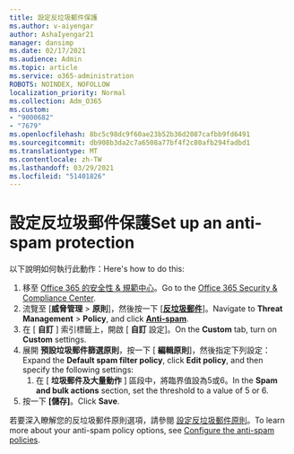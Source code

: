 ```yaml
---
title: 設定反垃圾郵件保護
ms.author: v-aiyengar
author: AshaIyengar21
manager: dansimp
ms.date: 02/17/2021
ms.audience: Admin
ms.topic: article
ms.service: o365-administration
ROBOTS: NOINDEX, NOFOLLOW
localization_priority: Normal
ms.collection: Adm_O365
ms.custom:
- "9000682"
- "7679"
ms.openlocfilehash: 8bc5c98dc9f60ae23b52b36d2087cafbb9fd6491
ms.sourcegitcommit: db908b3da2c7a6508a77bf4f2c80afb294fadbd1
ms.translationtype: MT
ms.contentlocale: zh-TW
ms.lasthandoff: 03/29/2021
ms.locfileid: "51401826"
---
```

# <a name="set-up-an-anti-spam-protection"></a><span data-ttu-id="2c26a-102">設定反垃圾郵件保護</span><span class="sxs-lookup"><span data-stu-id="2c26a-102">Set up an anti-spam protection</span></span>

<span data-ttu-id="2c26a-103">以下說明如何執行此動作：</span><span class="sxs-lookup"><span data-stu-id="2c26a-103">Here's how to do this:</span></span>

1. <span data-ttu-id="2c26a-104">移至 [Office 365 的安全性 & 規範中心](https://go.microsoft.com/fwlink/p/?linkid=2077143)。</span><span class="sxs-lookup"><span data-stu-id="2c26a-104">Go to the [Office 365 Security & Compliance Center](https://go.microsoft.com/fwlink/p/?linkid=2077143).</span></span>
1. <span data-ttu-id="2c26a-105">流覽至 [**威脅管理**  >  **原則**]，然後按一下 [**[反垃圾郵件](https://go.microsoft.com/fwlink/p/?linkid=2077143)**]。</span><span class="sxs-lookup"><span data-stu-id="2c26a-105">Navigate to **Threat Management** > **Policy**, and click **[Anti-spam](https://go.microsoft.com/fwlink/p/?linkid=2077143)**.</span></span>
1. <span data-ttu-id="2c26a-106">在 [ **自訂** ] 索引標籤上，開啟 [ **自訂** 設定]。</span><span class="sxs-lookup"><span data-stu-id="2c26a-106">On the **Custom** tab, turn on **Custom** settings.</span></span>
1. <span data-ttu-id="2c26a-107">展開 **預設垃圾郵件篩選原則**，按一下 [ **編輯原則**]，然後指定下列設定：</span><span class="sxs-lookup"><span data-stu-id="2c26a-107">Expand the **Default spam filter policy**,  click **Edit policy**, and then specify the following settings:</span></span>
    1. <span data-ttu-id="2c26a-108">在 [ **垃圾郵件及大量動作** ] 區段中，將臨界值設為5或6。</span><span class="sxs-lookup"><span data-stu-id="2c26a-108">In the **Spam and bulk actions** section, set the threshold to a value of 5 or 6.</span></span>
1. <span data-ttu-id="2c26a-109">按一下 **[儲存]**。</span><span class="sxs-lookup"><span data-stu-id="2c26a-109">Click **Save**.</span></span>

<span data-ttu-id="2c26a-110">若要深入瞭解您的反垃圾郵件原則選項，請參閱 [設定反垃圾郵件原則](https://go.microsoft.com/fwlink/?linkid=2092051)。</span><span class="sxs-lookup"><span data-stu-id="2c26a-110">To learn more about your anti-spam policy options, see [Configure the anti-spam policies](https://go.microsoft.com/fwlink/?linkid=2092051).</span></span>
